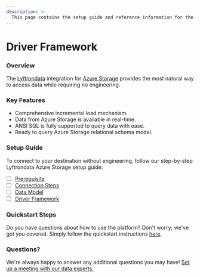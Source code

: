 ```yaml
---
description: >-
  This page contains the setup guide and reference information for the Azure Storage source connector.
---
```


# Driver Framework

### Overview

The [Lyftrondata](https://www.lyftrondata.com/) integration for [Azure Storage](None) provides the most natural way to access data while requiring no engineering.

### Key Features

* Comprehensive incremental load mechanism.
* Data from Azure Storage is available in real-time.&#x20;
* ANSI SQL is fully supported to query data with ease.
* Ready to query Azure Storage relational schema model.

### Setup Guide

To connect to your destination without engineering, follow our step-by-step Lyftrondata Azure Storage setup guide.

* [ ] [Prerequisite](../prerequisite.md)
* [ ] [Connection Steps](../connection-steps.md)
* [ ] [Data Model](../data-model/erd.md)
* [ ] [Driver Framework](../driver-framework/)

### Quickstart Steps

Do you have questions about how to use the platform? Don't worry; we've got you covered. Simply follow the quickstart instructions [here](../driver-framework/README.md).

### Questions? <a href="#questions" id="questions"></a>

We're always happy to answer any additional questions you may have! [Set up a meeting with our data experts.](https://www.lyftrondata.com/book-a-meeting/)


